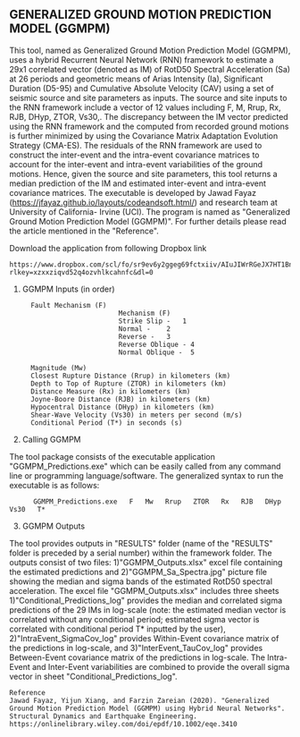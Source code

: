 ## GENERALIZED GROUND MOTION PREDICTION MODEL (GGMPM) 

This tool, named as Generalized Ground Motion Prediction Model (GGMPM), uses a hybrid Recurrent Neural Network (RNN) framework to estimate a 29x1 correlated vector (denoted as IM) of RotD50 Spectral Acceleration (Sa) at 26 periods and geometric means of Arias Intensity (Ia), Significant Duration (D5-95) and Cumulative Absolute Velocity (CAV) using a set of seismic source and site parameters as inputs. The source and site inputs to the RNN framework include a vector of 12 values including F, M, Rrup, Rx, RJB, DHyp, ZTOR, Vs30,. The discrepancy between the IM vector predicted using the RNN framework and the computed from recorded ground motions is further minimized by using the Covariance Matrix Adaptation Evolution Strategy (CMA-ES). The residuals of the RNN framework are used to construct the inter-event and the intra-event covariance matrices to account for the inter-event and intra-event variabilities of the ground motions. Hence, given the source and site parameters, this tool returns a median prediction of the IM and estimated inter-event and intra-event covariance matrices. The executable is developed by Jawad Fayaz (https://jfayaz.github.io/layouts/codeandsoft.html/) and research team at University of California- Irvine (UCI). The program is named as "Generalized Ground Motion Prediction Model (GGMPM)". For further details please read the article mentioned in the "Reference".

Download the application from following Dropbox link

    https://www.dropbox.com/scl/fo/sr9ev6y2ggeg69fctxiiv/AIuJIWrRGeJX7HT1Bns9uS4?rlkey=xzxxziqvd52q4ozvhlkcahnfc&dl=0


1. 	GGMPM Inputs (in order)

          Fault Mechanism (F)
                                Mechanism (F)
                                Strike Slip -	1
                                Normal -	2
                                Reverse -	3
                                Reverse Oblique - 4
                                Normal Oblique -  5

          Magnitude (Mw)
          Closest Rupture Distance (Rrup) in kilometers (km)
          Depth to Top of Rupture (ZTOR) in kilometers (km)
          Distance Measure (Rx) in kilometers (km)
          Joyne-Boore Distance (RJB) in kilometers (km)
          Hypocentral Distance (DHyp) in kilometers (km)
          Shear-Wave Velocity (Vs30) in meters per second (m/s)
          Conditional Period (T*) in seconds (s)
  
  
2.	Calling GGMPM  

The tool package consists of the executable application "GGMPM_Predictions.exe" which can be easily called from any command line or programming language/software. The generalized syntax to run the executable is as follows:

          GGMPM_Predictions.exe   F   Mw   Rrup   ZTOR   Rx   RJB   DHyp   Vs30   T*
 
 
3. 	GGMPM Outputs

The tool provides outputs in "RESULTS" folder (name of the "RESULTS" folder is preceded by a serial number) within the framework folder. The outputs consist of two files: 1)"GGMPM_Outputs.xlsx" excel file containing the estimated predictions and 2)"GGMPM_Sa_Spectra.jpg" picture file showing the median and sigma bands of the estimated RotD50 spectral acceleration. The excel file "GGMPM_Outputs.xlsx" includes three sheets 1)"Conditional_Predictions_log" provides the median and correlated sigma predictions of the 29 IMs in log-scale (note: the estimated median vector is correlated without any conditional period; estimated sigma vector is correlated with conditional period T* inputted by the user), 2)"IntraEvent_SigmaCov_log" provides Within-Event covariance matrix of the predictions in log-scale, and 3)"InterEvent_TauCov_log" provides Between-Event covariance matrix of the predictions in log-scale. The Intra-Event and Inter-Event variabilities are combined to provide the overall sigma vector in sheet "Conditional_Predictions_log".
 


    Reference
    Jawad Fayaz, Yijun Xiang, and Farzin Zareian (2020). "Generalized Ground Motion Prediction Model (GGMPM) using Hybrid Neural Networks". Structural Dynamics and Earthquake Engineering. https://onlinelibrary.wiley.com/doi/epdf/10.1002/eqe.3410


